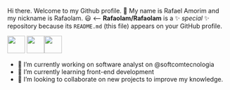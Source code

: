 
 Hi there. Welcome to my Github profile. 👋
 My name is Rafael Amorim and my nickname is Rafaolam. 😃
<--
**Rafaolam/Rafaolam** is a ✨ _special_ ✨ repository because its `README.md` (this file) appears on your GitHub profile.



<img loading="lazy" src="https://cdn.jsdelivr.net/gh/devicons/devicon@latest/icons/html5/html5-original.svg" width="40" height="40"/>  <img src="https://cdn.jsdelivr.net/gh/devicons/devicon@latest/icons/css3/css3-original.svg" width="40" height="40"/><img loading="lazy" src="https://cdn.jsdelivr.net/gh/devicons/devicon@latest/icons/javascript/javascript-original.svg" width="40" height="40"/>

- 🔭 I’m currently working on software analyst on @softcomtecnologia 
- 🌱 I’m currently learning front-end development
- 👯 I’m looking to collaborate on new projects to improve my knowledge.


